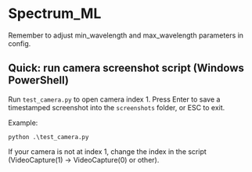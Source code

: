 # Spectrum_ML

Remember to adjust min_wavelength and max_wavelength parameters in config.

## Quick: run camera screenshot script (Windows PowerShell)

Run `test_camera.py` to open camera index 1. Press Enter to save a timestamped screenshot into the `screenshots` folder, or ESC to exit.

Example:

	python .\test_camera.py

If your camera is not at index 1, change the index in the script (VideoCapture(1) -> VideoCapture(0) or other).